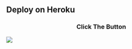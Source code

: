 ## Deploy on Heroku
<h3 align="center">Click The Button</h3>
<a href="https://dashboard.heroku.com/new?template=https://github.com/MaxGuns/MaxGun"><img src="https://www.herokucdn.com/deploy/button.svg"></a>
</div>
